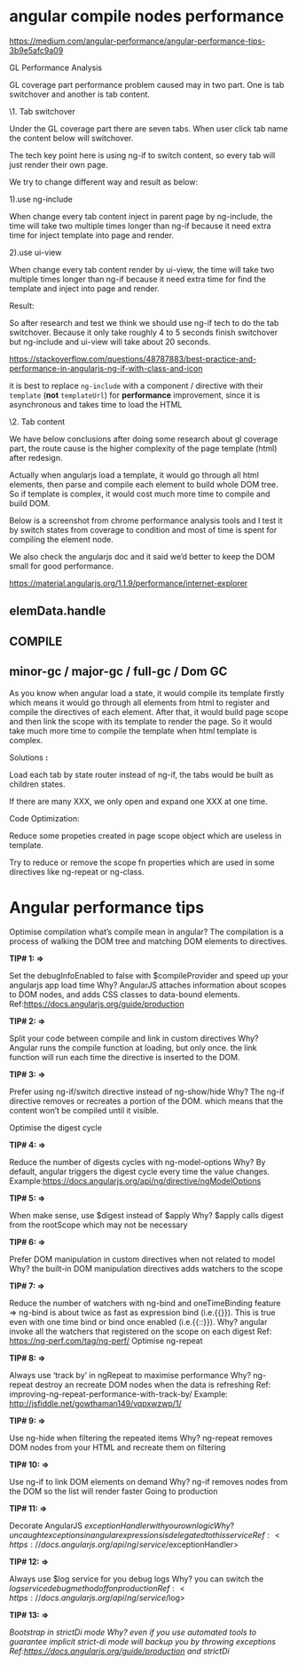# angular compile nodes performance

https://medium.com/angular-performance/angular-performance-tips-3b9e5afc9a09

GL Performance Analysis

GL coverage part performance problem caused may in two part. One is tab switchover and another is tab content.

\1. Tab switchover

Under the GL coverage part there are seven tabs. When user click tab name the content below will switchover.

The tech key point here is using ng-if to switch content, so every tab will just render their own page.

We try to change different way and result as below:

1).use ng-include

When change every tab content inject in parent page by ng-include, the time will take two multiple times longer than ng-if because it need extra time for inject template into page and render.

2).use ui-view

When change every tab content render by ui-view, the time will take two multiple times longer than ng-if because it need extra time for find the template and inject into page and render.

Result:

So after research and test we think we should use ng-if tech to do the tab switchover. Because it only take roughly 4 to 5 seconds finish switchover but ng-include and ui-view will take about 20 seconds.

https://stackoverflow.com/questions/48787883/best-practice-and-performance-in-angularjs-ng-if-with-class-and-icon

it is best to replace `ng-include` with a component / directive with their `template` (**not** `templateUrl`) for **performance** improvement, since it is asynchronous and takes time to load the HTML

\2. Tab content

We have below conclusions after doing some research about gl coverage part, the route cause is the higher complexity of the page template (html) after redesign.

Actually when angularjs load a template, it would go through all html elements, then parse and compile each element to build whole DOM tree. So if template is complex, it would cost much more time to compile and build DOM.   

Below is a screenshot from chrome performance analysis tools and I test it by switch states from coverage to condition and most of time is spent for compiling the element node.

 

We also check the angularjs doc and it said we’d better to keep the DOM small for good performance.

https://material.angularjs.org/1.1.9/performance/internet-explorer



## elemData.handle

## COMPILE

## minor-gc / major-gc / full-gc / Dom GC

As you know when angular load a state, it would compile its template firstly which means it would go through all elements from html to register and compile the directives of each element. After that, it would build page scope and then link the scope with its template to render the page. So it would take much more time to compile the template when html template is complex.

Solutions **:** 

Load each tab by state router instead of ng-if, the tabs would be built as children states.

If there are many XXX, we only open and expand one XXX at one time.

Code Optimization:

Reduce some propeties created in page scope object which are useless in template.

Try to reduce or remove the scope fn properties which are used in some directives like ng-repeat or ng-class. 



# Angular performance tips

Optimise compilation what’s compile mean in angular? The compilation is a process of walking the DOM tree and matching DOM elements to directives.

**TIP# 1: =>**

Set the debugInfoEnabled to false with $compileProvider and speed up your angularjs app load time Why? AngularJS attaches information about scopes to DOM nodes, and adds CSS classes to data-bound elements. Ref:https://docs.angularjs.org/guide/production

**TIP# 2: =>**

Split your code between compile and link in custom directives Why? Angular runs the compile function at loading, but only once. the link function will run each time the directive is inserted to the DOM.

**TIP# 3: =>**

Prefer using ng-if/switch directive instead of ng-show/hide Why? The ng-if directive removes or recreates a portion of the DOM. which means that the content won’t be compiled until it visible.

Optimise the digest cycle

**TIP# 4: =>**

Reduce the number of digests cycles with ng-model-options Why? By default, angular triggers the digest cycle every time the value changes. Example:https://docs.angularjs.org/api/ng/directive/ngModelOptions

**TIP# 5: =>**

When make sense, use $digest instead of $apply Why? $apply calls digest from the rootScope which may not be necessary

**TIP# 6: =>**

Prefer DOM manipulation in custom directives when not related to model Why? the built-in DOM manipulation directives adds watchers to the scope

**TIP# 7: =>**

Reduce the number of watchers with ng-bind and oneTimeBinding feature => ng-bind is about twice as fast as expression bind (i.e.{{}}). This is true even with one time bind or bind once enabled (i.e.{{::}}). Why? angular invoke all the watchers that registered on the scope on each digest Ref: <https://ng-perf.com/tag/ng-perf/> Optimise ng-repeat

**TIP# 8: =>**

Always use ‘track by’ in ngRepeat to maximise performance Why? ng-repeat destroy an recreate DOM nodes when the data is refreshing Ref: improving-ng-repeat-performance-with-track-by/ Example: <http://jsfiddle.net/gowthaman149/vqpxwzwp/1/>

**TIP# 9: =>** 

Use ng-hide when filtering the repeated items Why? ng-repeat removes DOM nodes from your HTML and recreate them on filtering

**TIP# 10: =>**

Use ng-if to link DOM elements on demand Why? ng-if removes nodes from the DOM so the list will render faster Going to production

**TIP# 11: =>**

Decorate AngularJS $exceptionHandler with your own logic Why? uncaught exceptions in angular expressions is delegated to this service Ref: <https://docs.angularjs.org/api/ng/service/$exceptionHandler>

**TIP# 12: =>**

Always use $log service for you debug logs Why? you can switch the $log service debug method off on production Ref: <https://docs.angularjs.org/api/ng/service/$log>

**TIP# 13: =>**

*Bootstrap in strictDi mode Why? even if you use automated tools to guarantee implicit strict-di mode will backup you by throwing exceptions Ref:https://docs.angularjs.org/guide/production and strictDi*
